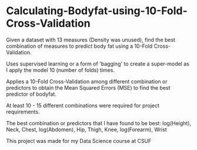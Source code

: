 # Calculating-Bodyfat-using-10-Fold-Cross-Validation
Given a dataset with 13 measures (Density was unused), find the best combination of measures to predict body fat using a 10-Fold Cross-Validation.

Uses supervised learning or a form of 'bagging' to create a super-model as I apply the model 10 (number of folds) times.

Applies a 10-Fold Cross-Validation among different combination or predictors to obtain the Mean Squared Errors (MSE) to find the best predictor of bodyfat. 

At least 10 - 15 different combinations were required for project requirements.

The best combination or predictors that I have found to be best:
  log(Height), Neck, Chest, log(Abdomen), Hip, Thigh, Knee, log(Forearm), Wrist

This project was made for my Data Science course at CSUF
